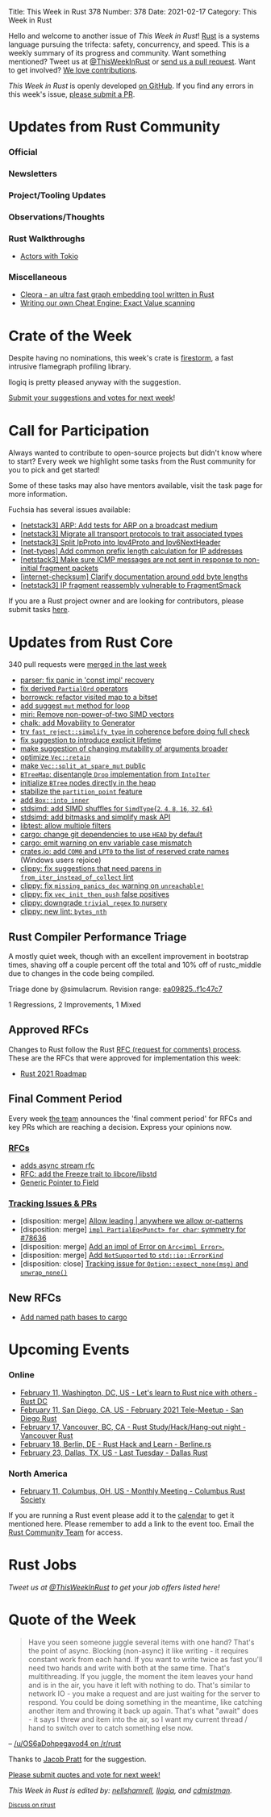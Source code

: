 Title: This Week in Rust 378
Number: 378
Date: 2021-02-17
Category: This Week in Rust

Hello and welcome to another issue of *This Week in Rust*!
[Rust](http://rust-lang.org) is a systems language pursuing the trifecta: safety, concurrency, and speed.
This is a weekly summary of its progress and community.
Want something mentioned? Tweet us at [@ThisWeekInRust](https://twitter.com/ThisWeekInRust) or [send us a pull request](https://github.com/rust-lang/this-week-in-rust).
Want to get involved? [We love contributions](https://github.com/rust-lang/rust/blob/master/CONTRIBUTING.md).

*This Week in Rust* is openly developed [on GitHub](https://github.com/rust-lang/this-week-in-rust).
If you find any errors in this week's issue, [please submit a PR](https://github.com/rust-lang/this-week-in-rust/pulls).

# Updates from Rust Community

### Official

### Newsletters

### Project/Tooling Updates

### Observations/Thoughts

### Rust Walkthroughs

 - [Actors with Tokio](https://ryhl.io/blog/actors-with-tokio/)

### Miscellaneous

- [Cleora - an ultra fast graph embedding tool written in Rust](https://github.com/Synerise/cleora)
- [Writing our own Cheat Engine: Exact Value scanning](https://lonami.dev/blog/woce-2/)

# Crate of the Week

Despite having no nominations, this week's crate is [firestorm](https://crates.io/crates/firestorm), a fast intrusive flamegraph profiling library.

llogiq is pretty pleased anyway with the suggestion.

[Submit your suggestions and votes for next week][submit_crate]!

[submit_crate]: https://users.rust-lang.org/t/crate-of-the-week/2704

# Call for Participation

Always wanted to contribute to open-source projects but didn't know where to start?
Every week we highlight some tasks from the Rust community for you to pick and get started!

Some of these tasks may also have mentors available, visit the task page for more information.

Fuchsia has several issues available:

* [[netstack3] ARP: Add tests for ARP on a broadcast medium](https://bugs.fuchsia.dev/p/fuchsia/issues/detail?id=34979)
* [[netstack3] Migrate all transport protocols to trait associated types](https://bugs.fuchsia.dev/p/fuchsia/issues/detail?id=48364)
* [[netstack3] Split IpProto into Ipv4Proto and Ipv6NextHeader](https://bugs.fuchsia.dev/p/fuchsia/issues/detail?id=47454)
* [[net-types] Add common prefix length calculation for IP addresses](https://bugs.fuchsia.dev/p/fuchsia/issues/detail?id=47008)
* [[netstack3] Make sure ICMP messages are not sent in response to non-initial fragment packets](https://bugs.fuchsia.dev/p/fuchsia/issues/detail?id=21432)
* [[internet-checksum] Clarify documentation around odd byte lengths](https://bugs.fuchsia.dev/p/fuchsia/issues/detail?id=69355)
* [[netstack3] IP fragment reassembly vulnerable to FragmentSmack](https://bugs.fuchsia.dev/p/fuchsia/issues/detail?id=50830)

If you are a Rust project owner and are looking for contributors, please submit tasks [here][guidelines].

[guidelines]: https://users.rust-lang.org/t/twir-call-for-participation/4821

# Updates from Rust Core

340 pull requests were [merged in the last week][merged]

[merged]: https://github.com/search?q=is%3Apr+org%3Arust-lang+is%3Amerged+merged%3A2021-02-01..2021-02-08

* [parser: fix panic in 'const impl' recovery](https://github.com/rust-lang/rust/pull/81876)
* [fix derived `PartialOrd` operators](https://github.com/rust-lang/rust/pull/81384)
* [borrowck: refactor visited map to a bitset](https://github.com/rust-lang/rust/pull/81132)
* [add suggest `mut` method for loop](https://github.com/rust-lang/rust/pull/81466)
* [miri: Remove non-power-of-two SIMD vectors](https://github.com/rust-lang/miri/pull/1703)
* [chalk: add Movability to Generator](https://github.com/rust-lang/chalk/pull/685)
* [try `fast_reject::simplify_type` in coherence before doing full check](https://github.com/rust-lang/rust/pull/81744)
* [fix suggestion to introduce explicit lifetime](https://github.com/rust-lang/rust/pull/81995)
* [make suggestion of changing mutability of arguments broader](https://github.com/rust-lang/rust/pull/81990)
* [optimize `Vec::retain`](https://github.com/rust-lang/rust/pull/81126)
* [make `Vec::split_at_spare_mut` public](https://github.com/rust-lang/rust/pull/81687)
* [`BTreeMap`: disentangle `Drop` implementation from `IntoIter`](https://github.com/rust-lang/rust/pull/81486)
* [initialize `BTree` nodes directly in the heap](https://github.com/rust-lang/rust/pull/81494)
* [stabilize the `partition_point` feature](https://github.com/rust-lang/rust/pull/81012)
* [add `Box::into_inner`](https://github.com/rust-lang/rust/pull/80438)
* [stdsimd: add SIMD shuffles for `SimdType`{`2`, `4`, `8`, `16`, `32`, `64`}](https://github.com/rust-lang/stdsimd/pull/62)
* [stdsimd: add bitmasks and simplify mask API](https://github.com/rust-lang/stdsimd/pull/61)
* [libtest: allow multiple filters](https://github.com/rust-lang/rust/pull/81356)
* [cargo: change git dependencies to use `HEAD` by default ](https://github.com/rust-lang/cargo/pull/9133)
* [cargo: emit warning on env variable case mismatch](https://github.com/rust-lang/cargo/pull/9169)
* [crates.io: add `COM0` and `LPT0` to the list of reserved crate names](https://github.com/rust-lang/crates.io/pull/3271) (Windows users rejoice)
* [clippy: fix suggestions that need parens in `from_iter_instead_of_collect` lint](https://github.com/rust-lang/rust-clippy/pull/6657)
* [clippy: fix `missing_panics_doc` warning on `unreachable!`](https://github.com/rust-lang/rust-clippy/pull/6700)
* [clippy: fix `vec_init_then_push` false positives](https://github.com/rust-lang/rust-clippy/pull/6697)
* [clippy: downgrade `trivial_regex` to nursery](https://github.com/rust-lang/rust-clippy/pull/6696)
* [clippy: new lint: `bytes_nth`](https://github.com/rust-lang/rust-clippy/pull/6695)

## Rust Compiler Performance Triage

A mostly quiet week, though with an excellent improvement in bootstrap times, shaving off a couple percent off the total and 10% off of rustc_middle due to changes in the code being compiled.

Triage done by @simulacrum. Revision range: [ea09825..f1c47c7](https://perf.rust-lang.org/?start=ea098255f74923d69ea234ee526df6b9cecc3b9b&end=f1c47c79fe8438ed241630f885797eebef3a6cab&absolute=false&stat=instructions%3Au)

1 Regressions, 2 Improvements, 1 Mixed

## Approved RFCs

Changes to Rust follow the Rust [RFC (request for comments) process](https://github.com/rust-lang/rfcs#rust-rfcs). These
are the RFCs that were approved for implementation this week:

* [Rust 2021 Roadmap](https://github.com/rust-lang/rfcs/pull/3037)

## Final Comment Period

Every week [the team](https://www.rust-lang.org/team.html) announces the
'final comment period' for RFCs and key PRs which are reaching a
decision. Express your opinions now.

### [RFCs](https://github.com/rust-lang/rfcs/labels/final-comment-period)

* [adds async stream rfc](https://github.com/rust-lang/rfcs/pull/2996)
* [RFC: add the Freeze trait to libcore/libstd](https://github.com/rust-lang/rfcs/pull/2944)
* [Generic Pointer to Field](https://github.com/rust-lang/rfcs/pull/2708)

### [Tracking Issues & PRs](https://github.com/rust-lang/rust/labels/final-comment-period)

* [disposition: merge] [Allow leading | anywhere we allow or-patterns](https://github.com/rust-lang/rust/issues/81415)
* [disposition: merge] [`impl PartialEq<Punct> for char`; symmetry for #78636](https://github.com/rust-lang/rust/pull/80595)
* [disposition: merge] [Add an impl of Error on `Arc<impl Error>`.](https://github.com/rust-lang/rust/pull/80553)
* [disposition: merge] [Add `NotSupported` to `std::io::ErrorKind`](https://github.com/rust-lang/rust/pull/78880)
* [disposition: close] [Tracking issue for `Option::expect_none(msg)` and `unwrap_none()`](https://github.com/rust-lang/rust/issues/62633)

## New RFCs

* [Add named path bases to cargo](https://github.com/rust-lang/rfcs/pull/3074)

# Upcoming Events

### Online
* [February 11, Washington, DC, US - Let's learn to Rust nice with others - Rust DC](https://www.meetup.com/RustDC/events/275569653)
* [February 11, San Diego, CA, US - February 2021 Tele-Meetup - San Diego Rust](https://www.meetup.com/San-Diego-Rust/events/276272745/)
* [February 17, Vancouver, BC, CA - Rust Study/Hack/Hang-out night - Vancouver Rust](https://www.meetup.com/Vancouver-Rust/events/npqfbsyccdbwb/)
* [February 18, Berlin, DE - Rust Hack and Learn - Berline.rs](https://www.meetup.com/opentechschool-berlin/events/txcprryccdbxb/)
* [February 23, Dallas, TX, US - Last Tuesday - Dallas Rust](https://www.meetup.com/Dallas-Rust/events/jqxqwryccdbfc/)


### North America
* [February 11, Columbus, OH, US - Monthly Meeting - Columbus Rust Society](https://www.meetup.com/columbus-rs/events/dpkhgryccdbpb/)

If you are running a Rust event please add it to the [calendar] to get
it mentioned here. Please remember to add a link to the event too.
Email the [Rust Community Team][community] for access.

[calendar]: https://www.google.com/calendar/embed?src=apd9vmbc22egenmtu5l6c5jbfc%40group.calendar.google.com
[community]: mailto:community-team@rust-lang.org

# Rust Jobs

*Tweet us at [@ThisWeekInRust](https://twitter.com/ThisWeekInRust) to get your job offers listed here!*

# Quote of the Week

> Have you seen someone juggle several items with one hand? That's the point of async. Blocking (non-async) it like writing - it requires constant work from each hand. If you want to write twice as fast you'll need two hands and write with both at the same time. That's multithreading. If you juggle, the moment the item leaves your hand and is in the air, you have it left with nothing to do. That's similar to network IO - you make a request and are just waiting for the server to respond. You could be doing something in the meantime, like catching another item and throwing it back up again. That's what "await" does - it says I threw and item into the air, so I want my current thread / hand to switch over to catch something else now.

– [/u/OS6aDohpegavod4 on /r/rust](https://www.reddit.com/r/rust/comments/lia5fu/why_async_rust/gn2q25e/)

Thanks to [Jacob Pratt](https://users.rust-lang.org/t/twir-quote-of-the-week/328/1002) for the suggestion.

[Please submit quotes and vote for next week!](https://users.rust-lang.org/t/twir-quote-of-the-week/328)

*This Week in Rust is edited by: [nellshamrell](https://github.com/nellshamrell), [llogiq](https://github.com/llogiq), and [cdmistman](https://github.com/cdmistman).*

<small>[Discuss on r/rust](https://www.reddit.com/r/rust/comments/k5nsab/this_week_in_rust_367/)</small>
